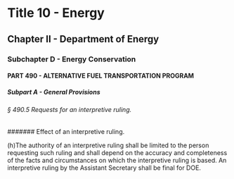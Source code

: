 
# Title 10 - Energy
## Chapter II - Department of Energy
### Subchapter D - Energy Conservation
#### PART 490 - ALTERNATIVE FUEL TRANSPORTATION PROGRAM
##### Subpart A - General Provisions
###### § 490.5 Requests for an interpretive ruling.
####### Effect of an interpretive ruling.

(h)The authority of an interpretive ruling shall be limited to the person requesting such ruling and shall depend on the accuracy and completeness of the facts and circumstances on which the interpretive ruling is based. An interpretive ruling by the Assistant Secretary shall be final for DOE.
